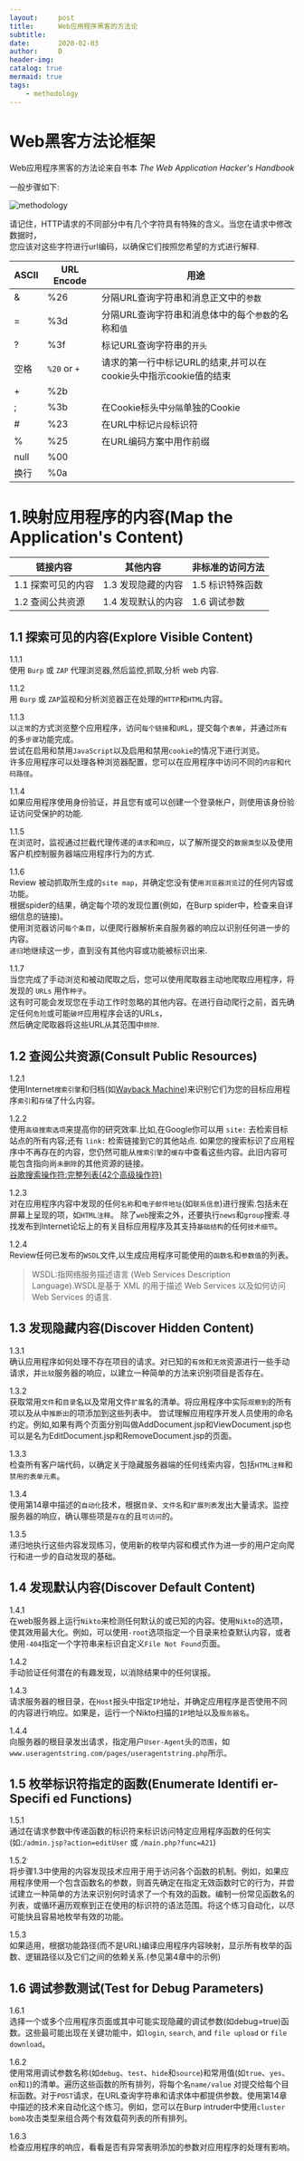 ```yaml
---
layout:     post
title:      Web应用程序黑客的方法论
subtitle:   
date:       2020-02-03
author:     D
header-img: 
catalog: true
mermaid: true
tags:
    - methodology
---
```


# Web黑客方法论框架

Web应用程序黑客的方法论来自书本 *The Web Application Hacker's Handbook*

一般步骤如下:

![methodology](/img/web_application_hacker_methodology.PNG)

请记住，HTTP请求的不同部分中有几个字符具有特殊的含义。当您在请求中修改数据时，<br>
您应该对这些字符进行url编码，以确保它们按照您希望的方式进行解释.

|ASCII|URL Encode|用途|
|-|-|-|
|&|%26|分隔URL查询字符串和消息正文中的`参数`|
|=|%3d|分隔URL查询字符串和消息体中的每个`参数`的名称和`值`|
|?|%3f|标记URL查询字符串的`开头`|
|空格|`%20` or `+`|请求的第一行中标记URL的结束,并可以在cookie头中指示cookie值的结束|
|+|%2b||
|;|%3b|在Cookie标头中`分隔`单独的Cookie|
|#|%23|在URL中标记`片段`标识符|
|%|%25|在URL编码方案中用作前缀|
|null|%00||
|换行|%0a||

# 1.映射应用程序的内容(Map the Application's Content)
|链接内容|其他内容|非标准的访问方法|
|-|-|-|
|1.1 探索可见的内容|1.3 发现隐藏的内容|1.5 标识特殊函数|
|1.2 查阅公共资源|1.4 发现默认的内容|1.6 调试参数|
## 1.1 探索可见的内容(Explore Visible Content)
1.1.1 <br>
使用 `Burp` 或 `ZAP` 代理浏览器,然后监控,抓取,分析 web 内容.<br>

1.1.2<br>
用 `Burp` 或 `ZAP`监视和分析浏览器正在处理的`HTTP`和`HTML`内容。<br>

1.1.3 <br>
以`正常`的方式浏览整个应用程序，访问`每个链接`和`UR`L，提交每个`表单`，并通过`所有`的多`步骤`功能完成。<br>
尝试在启用和禁用`JavaScript`以及启用和禁用`cookie`的情况下进行浏览。<br>
许多应用程序可以处理各种浏览器配置，您可以在应用程序中访问不同的`内容`和`代码路径`。<br>

1.1.4 <br>
如果应用程序使用身份验证，并且您有或可以创建一个登录帐户，则使用该身份验证访问受保护的功能.<br>

1.1.5<br>
在浏览时，监视通过拦截代理传递的`请求`和`响应`，以了解所提交的`数据类型`以及使用客户机控制服务器端应用程序行为的方式.<br>

1.1.6<br>
Review 被动抓取所生成的`site map`，并确定您没有使`用浏览器浏览`过的任何内容或功能。<br>
根据spider的结果，确定每个项的发现位置(例如，在Burp spider中，检查来自详细信息的链接)。<br>
使用浏览器访问`每个条目`，以便爬行器解析来自服务器的响应以识别任何进一步的内容。<br>
`递归`地继续这一步，直到没有其他内容或功能被标识出来.<br>

1.1.7<br>
当您完成了手动浏览和被动爬取之后，您可以使用爬取器主动地爬取应用程序，将发现的 `URLs` 用作`种子`。<br>
这有时可能会发现您在手动工作时忽略的其他内容。在进行自动爬行之前，首先确定任何`危险`或可能`破坏`应用程序会话的URLs，<br>
然后确定爬取器将这些URL从其范围中`排除`.<br>

## 1.2 查阅公共资源(Consult Public Resources)
1.2.1<br>
使用Internet`搜索引擎`和归档(如[Wayback Machine](http://web.archive.org/))来识别它们为您的目标应用程序`索引`和`存储`了什么内容。<br>

1.2.2<br>
使用`高级搜索选项`来提高你的研究效率.比如,在Google你可以用 `site:` 去检索目标站点的所有内容;还有 `link:` 检索链接到它的其他站点.
如果您的搜索标识了应用程序中不再存在的内容，您仍然可能从`搜索引擎`的`缓存`中查看这些内容。此旧内容可能包含指向尚`未删除`的其他资源的链接。<br>
[谷歌搜索操作符:完整列表(42个高级操作符)](https://ahrefs.com/blog/google-advanced-search-operators/#find-link-prospects)<br>

1.2.3<br>
对在应用程序内容中发现的任何`名称`和`电子邮件地址`(如`联系信息`)进行搜索.包括未在屏幕上呈现的项，如`HTML注释`。
除了`web`搜索之外，还要执行`news`和`group`搜索.寻找发布到Internet论坛上的有关目标应用程序及其支持`基础结构`的任何`技术细节`。

1.2.4<br>
Review任何已发布的`WSDL`文件,以生成应用程序可能使用的`函数名`和`参数值`的列表。
>WSDL:指网络服务描述语言 (Web Services Description Language).WSDL是基于 XML 的用于描述 Web Services 以及如何访问 Web Services 的语言.

## 1.3 发现隐藏内容(Discover Hidden Content)
1.3.1<br>
确认应用程序如何处理不存在项目的请求。对已知的`有效`和`无效`资源进行一些手动请求，并`比较`服务器的响应，以建立一种简单的方法来识别项目是否存在。

1.3.2<br>
获取常用`文件`和`目录`名以及常用文件`扩展`名的清单。将应用程序中实际`观察到`的所有项以及从中`推断出`的项添加到这些列表中。
尝试理解应用程序开发人员使用的命名约定。例如,如果有两个页面分别叫做AddDocument.jsp和ViewDocument.jsp也可以是名为EditDocument.jsp和RemoveDocument.jsp的页面。

1.3.3<br>
检查所有客户端代码，以确定关于隐藏服务器端的任何线索内容，包括`HTML注释`和`禁用的表单元素`。

1.3.4<br>
使用第14章中描述的`自动化`技术，根据`目录`、`文件名`和`扩展列表`发出大量请求。监控服务器的响应，确认哪些项是`存在`的且`可访问`的。

1.3.5<br>
递归地执行这些内容发现练习，使用新的枚举内容和模式作为进一步的用户定向爬行和进一步的自动发现的基础。

## 1.4 发现默认内容(Discover Default Content)

1.4.1<br>
在web服务器上运行`Nikto`来检测任何默认的或已知的内容。使用`Nikto`的选项，使其效用最大化。例如，可以使用`-root`选项指定一个目录来检查默认内容，或者使用`-404`指定一个字符串来标识自定义`File Not Found`页面。

1.4.2<br>
手动验证任何潜在的有趣发现，以消除结果中的任何误报。

1.4.3<br>
请求服务器的根目录，在`Host`报头中指定`IP`地址，并确定应用程序是否使用不同的内容进行响应。如果是，运行一个Nikto扫描的`IP`地址以及`服务器名`。

1.4.4<br>
向服务器的根目录发出请求，指定用户`User-Agent`头的`范围`，如`www.useragentstring.com/pages/useragentstring.php`所示。

## 1.5 枚举标识符指定的函数(Enumerate Identifi er-Specifi ed Functions)

1.5.1<br>
通过在请求参数中传递函数的标识符来标识访问特定应用程序函数的任何实(如:`/admin.jsp?action=editUser` 或 `/main.php?func=A21`)

1.5.2<br>
将步骤1.3中使用的内容发现技术应用于用于访问各个函数的机制。例如，如果应用程序使用一个包含函数名的参数，则首先确定在指定无效函数时它的行为，并尝试建立一种简单的方法来识别何时请求了一个有效的函数。编制一份常见函数名的列表，或循环遍历观察到正在使用的标识符的语法范围。将这个练习自动化，以尽可能快且容易地枚举有效的功能。

1.5.3<br>
如果适用，根据功能路径(而不是URL)编译应用程序内容映射，显示所有枚举的函数、逻辑路径以及它们之间的依赖关系.(参见第4章中的示例)

## 1.6 调试参数测试(Test for Debug Parameters)

1.6.1<br>
选择一个或多个应用程序页面或其中可能实现隐藏的调试参数(如debug=true)函数。这些最可能出现在关键功能中，如`login`, `search`, and `file upload`
or `file download`。

1.6.2<br>
使用常用调试参数名称(如`debug`、`test`、`hide`和`source`)和常用值(如`true`、`yes`、`on`和`1`)的清单。遍历这些函数的所有排列，将每个名`name/value` 对提交给每个目标函数。对于`POST`请求，在URL查询字符串和请求体中都提供参数。使用第14章中描述的技术来自动化这个练习。例如，您可以在Burp intruder中使用`cluster bomb`攻击类型来组合两个有效载荷列表的所有排列。

1.6.3<br>
检查应用程序的响应，看看是否有异常表明添加的参数对应用程序的处理有影响。

